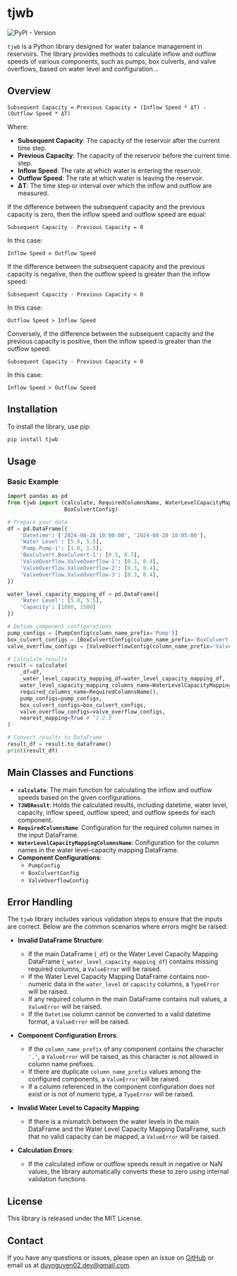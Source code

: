 # tjwb
![PyPI - Version](https://img.shields.io/pypi/v/tjwb)

`tjwb` is a Python library designed for water balance management in reservoirs. The library provides methods to
calculate inflow and outflow speeds of various components, such as pumps, box culverts, and valve overflows, based on water level and configuration...

## Overview

```
Subsequent Capacity = Previous Capacity + (Inflow Speed * ΔT) - (Outflow Speed * ΔT)
```

Where:

- **Subsequent Capacity**: The capacity of the reservoir after the current time step.
- **Previous Capacity**: The capacity of the reservoir before the current time step.
- **Inflow Speed**: The rate at which water is entering the reservoir.
- **Outflow Speed**: The rate at which water is leaving the reservoir.
- **ΔT**: The time step or interval over which the inflow and outflow are measured.

If the difference between the subsequent capacity and the previous capacity is zero, then the inflow speed and outflow speed
are equal:

```
Subsequent Capacity - Previous Capacity = 0
```

In this case:

```
Inflow Speed = Outflow Speed
```

If the difference between the subsequent capacity and the previous capacity is negative, then the outflow speed is greater
than the inflow speed:

```
Subsequent Capacity - Previous Capacity < 0
```

In this case:

```
Outflow Speed > Inflow Speed
```

Conversely, if the difference between the subsequent capacity and the previous capacity is positive, then the inflow speed
is greater than the outflow speed:

```
Subsequent Capacity - Previous Capacity > 0
```

In this case:

```
Inflow Speed > Outflow Speed
```

## Installation

To install the library, use pip:

```bash
pip install tjwb
```

## Usage

### Basic Example

```python
import pandas as pd
from tjwb import (calculate, RequiredColumnsName, WaterLevelCapacityMappingColumnsName, PumpConfig, ValveOverflowConfig,
                  BoxCulvertConfig)

# Prepare your data
df = pd.DataFrame({
    'Datetime': ['2024-08-28 10:00:00', '2024-08-28 10:05:00'],
    'Water Level': [5.0, 5.5],
    'Pump.Pump-1': [1.0, 1.5],
    'BoxCulvert.BoxCulvert-1': [0.5, 0.7],
    'ValveOverflow.ValveOverflow-1': [0.3, 0.4],
    'ValveOverflow.ValveOverflow-2': [0.3, 0.4],
    'ValveOverflow.ValveOverflow-3': [0.3, 0.4],
})

water_level_capacity_mapping_df = pd.DataFrame({
    'Water Level': [5.0, 5.5],
    'Capacity': [1000, 1500]
})

# Define component configurations
pump_configs = [PumpConfig(column_name_prefix='Pump')]
box_culvert_configs = [BoxCulvertConfig(column_name_prefix='BoxCulvert', elevation=2.0, height=1.0)]
valve_overflow_configs = [ValveOverflowConfig(column_name_prefix='ValveOverflow', elevation=1.5, height=0.5)]

# Calculate results
result = calculate(
    _df=df,
    _water_level_capacity_mapping_df=water_level_capacity_mapping_df,
    water_level_capacity_mapping_columns_name=WaterLevelCapacityMappingColumnsName(),
    required_columns_name=RequiredColumnsName(),
    pump_configs=pump_configs,
    box_culvert_configs=box_culvert_configs,
    valve_overflow_configs=valve_overflow_configs,
    nearest_mapping=True # ^2.2.0
)

# Convert results to DataFrame
result_df = result.to_dataframe()
print(result_df)
```

## Main Classes and Functions

- **`calculate`**: The main function for calculating the inflow and outflow speeds based on the given configurations.
- **`TJWBResult`**: Holds the calculated results, including datetime, water level, capacity, inflow speed, outflow speed, and outflow speeds for each
  component.
- **`RequiredColumnsName`**: Configuration for the required column names in the input DataFrame.
- **`WaterLevelCapacityMappingColumnsName`**: Configuration for the column names in the water level-capacity mapping
  DataFrame.
- **Component Configurations**:
    - `PumpConfig`
    - `BoxCulvertConfig`
    - `ValveOverflowConfig`

## Error Handling

The `tjwb` library includes various validation steps to ensure that the inputs are correct. Below are the common
scenarios where errors might be raised:

- **Invalid DataFrame Structure**:
    - If the main DataFrame (`_df`) or the Water Level Capacity Mapping DataFrame (`_water_level_capacity_mapping_df`)
      contains missing required columns, a `ValueError` will be raised.
    - If the Water Level Capacity Mapping DataFrame contains non-numeric data in the `water_level` or `capacity`
      columns, a `TypeError` will be raised.
    - If any required column in the main DataFrame contains null values, a `ValueError` will be raised.
    - If the `Datetime` column cannot be converted to a valid datetime format, a `ValueError` will be raised.

- **Component Configuration Errors**:
    - If the `column_name_prefix` of any component contains the character `'.'`, a `ValueError` will be raised, as this
      character is not allowed in column name prefixes.
    - If there are duplicate `column_name_prefix` values among the configured components, a `ValueError` will be raised.
    - If a column referenced in the component configuration does not exist or is not of numeric type, a `TypeError` will
      be raised.

- **Invalid Water Level to Capacity Mapping**:
    - If there is a mismatch between the water levels in the main DataFrame and the Water Level Capacity Mapping
      DataFrame, such that no valid capacity can be mapped, a `ValueError` will be raised.

- **Calculation Errors**:
    - If the calculated inflow or outflow speeds result in negative or NaN values, the library automatically converts
      these to zero using internal validation functions.

## License

This library is released under the MIT License.

## Contact

If you have any questions or issues, please open an issue on [GitHub](https://github.com/duynguyen02/tjwb/issues) or
email us at [duynguyen02.dev@gmail.com](mailto:duynguyen02.dev@gmail.com).
